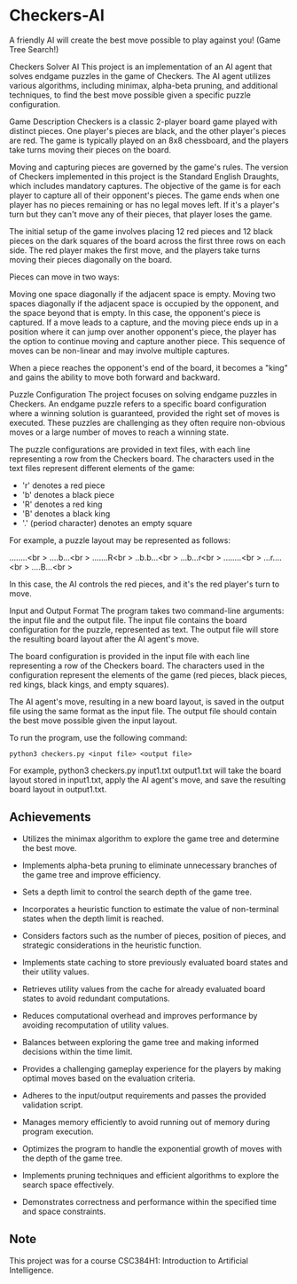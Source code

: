 # Checkers-AI
A friendly AI will create the best move possible to play against you! (Game Tree Search!)

Checkers Solver AI
This project is an implementation of an AI agent that solves endgame puzzles in the game of Checkers. The AI agent utilizes various algorithms, including minimax, alpha-beta pruning, and additional techniques, to find the best move possible given a specific puzzle configuration.

Game Description
Checkers is a classic 2-player board game played with distinct pieces. One player's pieces are black, and the other player's pieces are red. The game is typically played on an 8x8 chessboard, and the players take turns moving their pieces on the board.

Moving and capturing pieces are governed by the game's rules. The version of Checkers implemented in this project is the Standard English Draughts, which includes mandatory captures. The objective of the game is for each player to capture all of their opponent's pieces. The game ends when one player has no pieces remaining or has no legal moves left. If it's a player's turn but they can't move any of their pieces, that player loses the game.

The initial setup of the game involves placing 12 red pieces and 12 black pieces on the dark squares of the board across the first three rows on each side. The red player makes the first move, and the players take turns moving their pieces diagonally on the board.

Pieces can move in two ways:

Moving one space diagonally if the adjacent space is empty.
Moving two spaces diagonally if the adjacent space is occupied by the opponent, and the space beyond that is empty. In this case, the opponent's piece is captured.
If a move leads to a capture, and the moving piece ends up in a position where it can jump over another opponent's piece, the player has the option to continue moving and capture another piece. This sequence of moves can be non-linear and may involve multiple captures.

When a piece reaches the opponent's end of the board, it becomes a "king" and gains the ability to move both forward and backward.

Puzzle Configuration
The project focuses on solving endgame puzzles in Checkers. An endgame puzzle refers to a specific board configuration where a winning solution is guaranteed, provided the right set of moves is executed. These puzzles are challenging as they often require non-obvious moves or a large number of moves to reach a winning state.

The puzzle configurations are provided in text files, with each line representing a row from the Checkers board. The characters used in the text files represent different elements of the game:

- 'r' denotes a red piece
- 'b' denotes a black piece
- 'R' denotes a red king
- 'B' denotes a black king
- '.' (period character) denotes an empty square

For example, a puzzle layout may be represented as follows:

........<br \>
....b...<br \>
.......R<br \>
..b.b...<br \>
...b...r<br \>
........<br \>
...r....<br \>
....B...<br \>

In this case, the AI controls the red pieces, and it's the red player's turn to move.

Input and Output Format
The program takes two command-line arguments: the input file and the output file. The input file contains the board configuration for the puzzle, represented as text. The output file will store the resulting board layout after the AI agent's move.

The board configuration is provided in the input file with each line representing a row of the Checkers board. The characters used in the configuration represent the elements of the game (red pieces, black pieces, red kings, black kings, and empty squares).

The AI agent's move, resulting in a new board layout, is saved in the output file using the same format as the input file. The output file should contain the best move possible given the input layout.

To run the program, use the following command:

`python3 checkers.py <input file> <output file>`

For example, python3 checkers.py input1.txt output1.txt will take the board layout stored in input1.txt, apply the AI agent's move, and save the resulting board layout in output1.txt.

## Achievements

- Utilizes the minimax algorithm to explore the game tree and determine the best move.

- Implements alpha-beta pruning to eliminate unnecessary branches of the game tree and improve efficiency.

- Sets a depth limit to control the search depth of the game tree.

- Incorporates a heuristic function to estimate the value of non-terminal states when the depth limit is reached.

- Considers factors such as the number of pieces, position of pieces, and strategic considerations in the heuristic function.

- Implements state caching to store previously evaluated board states and their utility values.

- Retrieves utility values from the cache for already evaluated board states to avoid redundant computations.

- Reduces computational overhead and improves performance by avoiding recomputation of utility values.

- Balances between exploring the game tree and making informed decisions within the time limit.

- Provides a challenging gameplay experience for the players by making optimal moves based on the evaluation criteria.

- Adheres to the input/output requirements and passes the provided validation script.

- Manages memory efficiently to avoid running out of memory during program execution.

- Optimizes the program to handle the exponential growth of moves with the depth of the game tree.

- Implements pruning techniques and efficient algorithms to explore the search space effectively.

- Demonstrates correctness and performance within the specified time and space constraints.

## Note
This project was for a course CSC384H1: Introduction to Artificial Intelligence.
